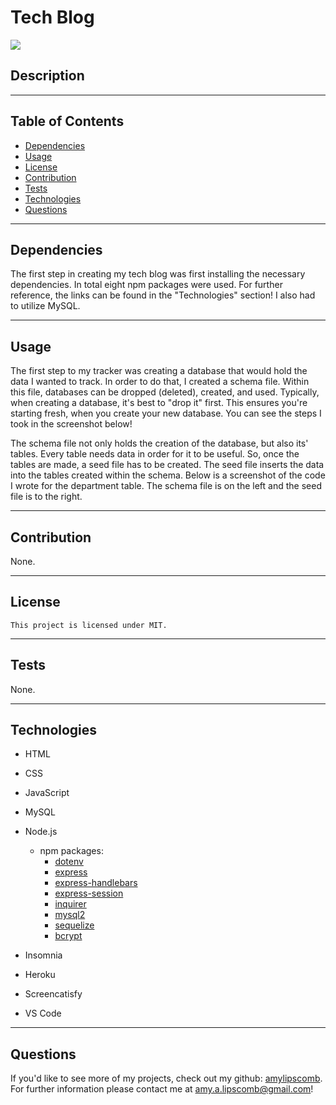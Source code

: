 # Tech Blog
<img src="https://img.shields.io/badge/License-MIT-ff69b4.svg">

## Description




----
## Table of Contents 

  * [Dependencies](#dependencies)
  * [Usage](#usage)
  * [License](#license)
  * [Contribution](#contribution)
  * [Tests](#tests)
  * [Technologies](#technologies)
  * [Questions](#questions)

---
## Dependencies

The first step in creating my tech blog was first installing the necessary dependencies. In total eight npm packages were used. For further reference, the links can be found in the "Technologies" section! I also had to utilize MySQL. 



---

## Usage

  The first step to my tracker was creating a database that would hold the data I wanted to track. In order to do that, I created a schema file. Within this file, databases can be dropped (deleted), created, and used. Typically, when creating a database, it's best to "drop it" first. This ensures you're starting fresh, when you create your new database. You can see the steps I took in the screenshot below!

  <!-- ![createdatabase](./assets/css/images/dropcreateusedb.png) -->

  The schema file not only holds the creation of the database, but also its' tables. Every table needs data in order for it to be useful. So, once the tables are made, a seed file has to be created. The seed file inserts the data into the tables created within the schema. Below is a screenshot of the code I wrote for the department table. The schema file is on the left and the seed file is to the right. 
  
  <!-- ![schema&seed](./assets/css/images/departmentschemaandseed.png) -->

  


---

## Contribution

  None.

  ---

## License

```
This project is licensed under MIT.
```

---


## Tests

None.

 ---

 ## Technologies

* HTML
* CSS
* JavaScript
* MySQL
* Node.js
    * npm packages:
       * [dotenv](https://www.npmjs.com/package/dotenv)
       * [express](https://www.npmjs.com/package/express)
	  * [express-handlebars](https://www.npmjs.com/package/express-handlebars)
	  * [express-session](https://www.npmjs.com/package/express-session)
	  * [inquirer](https://www.npmjs.com/package/inquirer)
       * [mysql2](https://www.npmjs.com/package/mysql2)
       * [sequelize](https://www.npmjs.com/package/sequelize)
	  * [bcrypt](https://www.npmjs.com/package/bcrypt)
	

        
* Insomnia
* Heroku 
* Screencatisfy
* VS Code

 ---

## Questions

If you'd like to see more of my projects, check out my github: [amylipscomb](https://github.com/amylipscomb).
For further information please contact me at [amy.a.lipscomb@gmail.com](mailto:amy.a.lipscomb@gmail.com)!



